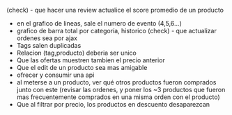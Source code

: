 (check) - que hacer una review actualice el score promedio de un producto
- en el grafico de lineas, sale el numero de evento (4,5,6...)
- grafico de barra total por categoría, historico
(check) - que actualizar ordenes sea por ajax
- Tags salen duplicadas 
- Relacion (tag,producto) deberia ser unico
- Que las ofertas muestren tambien el precio anterior
- Que el edit de un producto sea mas amigable
- ofrecer y consumir una api
- al meterse a un producto, ver qué otros productos fueron comprados junto con este (revisar las ordenes, y poner los ~3 productos que fueron mas frecuentemente comprados en una misma orden con el producto)
- Que al filtrar por precio, los productos en descuento desaparezcan